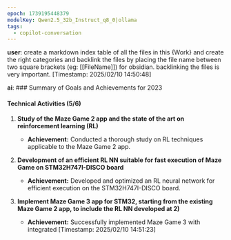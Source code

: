 ```yaml
---
epoch: 1739195448379
modelKey: Qwen2.5_32b_Instruct_q8_0|ollama
tags:
  - copilot-conversation
---
```


**user**: create a markdown index table of all the files in this {Work} and create the right categories and backlink the files by placing the file name between two square brackets (eg: [[FileName]]) for obsidian. backlinking the files is very important.
[Timestamp: 2025/02/10 14:50:48]

**ai**: ### Summary of Goals and Achievements for 2023

#### Technical Activities (5/6)
1. **Study of the Maze Game 2 app and the state of the art on reinforcement learning (RL)**
   - **Achievement:** Conducted a thorough study on RL techniques applicable to the Maze Game 2 app.

2. **Development of an efficient RL NN suitable for fast execution of Maze Game on STM32H747I-DISCO board**
   - **Achievement:** Developed and optimized an RL neural network for efficient execution on the STM32H747I-DISCO board.

3. **Implement Maze Game 3 app for STM32, starting from the existing Maze Game 2 app, to include the RL NN developed at 2)**
   - **Achievement:** Successfully implemented Maze Game 3 with integrated
[Timestamp: 2025/02/10 14:51:23]